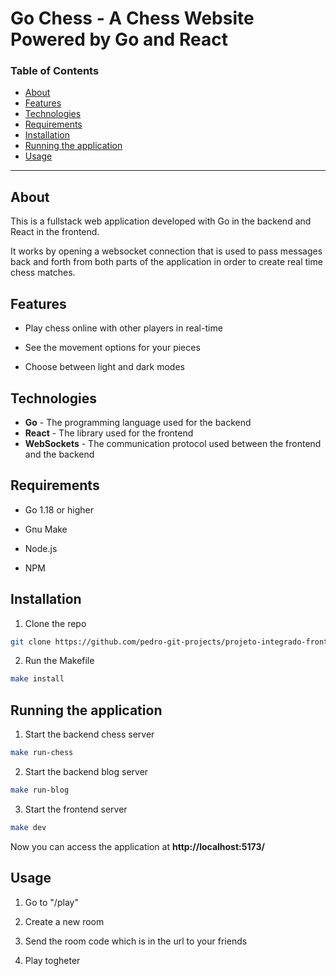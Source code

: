 # Go Chess - A Chess Website Powered by Go and React

### Table of Contents

  * [About](#about)
  * [Features](#features)
  * [Technologies](#technologies)
  * [Requirements](#requirements)
  * [Installation](#installation)
  * [Running the application](#running-the-application)
  * [Usage](#usage)

---

## About 

This is a fullstack web application developed with Go in the backend and React in the frontend.

It works by opening a websocket connection that is used to pass messages back and forth from both parts of the application in order to create real time chess matches.

## Features

- Play chess online with other players in real-time

- See the movement options for your pieces

- Choose between light and dark modes

## Technologies

- **Go** - The programming language used for the backend
- **React** - The library used for the frontend
- **WebSockets** - The communication protocol used between the frontend and the backend

## Requirements 

- Go 1.18 or higher

- Gnu Make

- Node.js

- NPM 

## Installation

1. Clone the repo

```bash
git clone https://github.com/pedro-git-projects/projeto-integrado-frontend
```

2. Run the Makefile 

```bash
make install 
```

## Running the application

1. Start the backend chess server

```bash
make run-chess
```

2. Start the backend blog server

```bash
make run-blog
```

3. Start the frontend server

```bash
make dev
```

Now you can access the application at **http://localhost:5173/**


## Usage

1. Go to "/play"

2. Create a new room

3. Send the room code which is in the url to your friends

4. Play togheter
